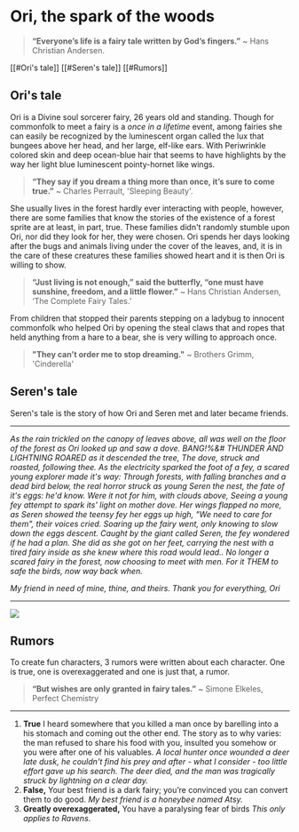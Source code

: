 # Ori, the spark of the woods
> **“Everyone’s life is a fairy tale written by God’s fingers.”**
> ~ Hans Christian Andersen.

[[#Ori's tale]]
[[#Seren's tale]]
[[#Rumors]]

## Ori's tale

Ori is a Divine soul sorcerer fairy, 26 years old and standing. Though for commonfolk to meet a fairy is a *once in a lifetime* event, among fairies she can easily be recognized by the luminescent organ called the lux that bungees above her head, and her large, elf-like ears. With Periwrinkle colored skin and deep ocean-blue hair that seems to have highlights by the way her light blue luminescent pointy-hornet like wings. 

> **“They say if you dream a thing more than once, it’s sure to come true.”**
> ~ Charles Perrault, 'Sleeping Beauty'.

She usually lives in the forest hardly ever interacting with people, however, there are some families that know the stories of the existence of a forest sprite are at least, in part, true. These families didn't randomly stumble upon Ori, nor did they look for her, they were chosen. Ori spends her days looking after the bugs and animals living under the cover of the leaves, and, it is in the care of these creatures these families showed heart and it is then Ori is willing to show. 

> **“Just living is not enough,” said the butterfly, “one must have sunshine, freedom, and a little flower.”**
> ~ Hans Christian Andersen, ‘The Complete Fairy Tales.’

From children that stopped their parents stepping on a ladybug to innocent commonfolk who helped Ori by opening the steal claws that and ropes that held anything from a hare to a bear, she is very willing to approach once.

> **"They can't order me to stop dreaming."**
> ~ Brothers Grimm, 'Cinderella'

## Seren's tale

Seren's tale is the story of how Ori and Seren met and later became friends.

---

*As the rain trickled on the canopy of leaves above,
all was well on the floor of the forest as Ori looked up and saw a dove.
BANG!%&# THUNDER AND LIGHTNING ROARED as it descended the tree,
The dove, struck and roasted, following thee.
As the electricity sparked the foot of a fey,
a scared young explorer made it's way:
Through forests, with falling branches and a dead bird below,
the real horror struck  as young Seren the nest, the fate of it's eggs: he'd know.
Were it not for him, with clouds above,
Seeing a young fey attempt to spark its' light on mother dove.
Her wings flapped no more, as Seren showed the teensy fey her eggs up high,
"We need to care for them", their voices cried.
Soaring up the fairy went, only knowing to slow down the eggs descent.
Caught by the giant called Seren, the fey wondered if he had a plan.
She did as she got on her feet, carrying the nest with a tired fairy inside as she knew where this road would lead..
No longer a scared fairy in the forest, now choosing to meet with men.
For it THEM to safe the birds, now way back when.*

*My friend in need of mine, thine, and theirs.
Thank you for everything,
Ori*

---

![](https://i.pinimg.com/564x/bc/78/23/bc7823c6a48cc8b3ec5a4733e0b44d0b.jpg)

## Rumors

To create fun characters, 3 rumors were written about each character. One is true, one is overexaggerated and one is just that, a rumor.

>**“But wishes are only granted in fairy tales.”**
>~ Simone Elkeles, Perfect Chemistry

___
1. **True** I heard somewhere that you killed a man once by barelling into a his stomach and coming out the other end. The story as to why varies: the man refused to share his food with you, insulted you somehow or you were after one of his valuables. *A local hunter once wounded a deer late dusk, he couldn't find his prey and after - what I consider - too little effort gave up his search. The deer died, and the man was tragically struck by lightning on a clear day.*
2. **False,** Your best friend is a dark fairy; you’re convinced you can convert them to do good. *My best friend is a honeybee named Atsy.*
3. **Greatly overexaggerated,** You have a paralysing fear of birds *This only applies to Ravens*.
